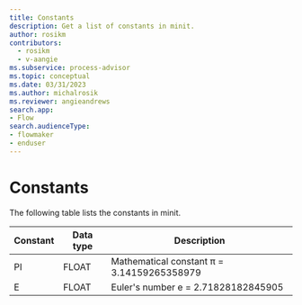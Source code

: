 ```yaml
---
title: Constants
description: Get a list of constants in minit.
author: rosikm
contributors:
  - rosikm
  - v-aangie
ms.subservice: process-advisor
ms.topic: conceptual
ms.date: 03/31/2023
ms.author: michalrosik
ms.reviewer: angieandrews
search.app:
- Flow
search.audienceType:
- flowmaker
- enduser
---
```


# Constants

The following table lists the constants in minit.

| Constant | Data type | Description |
| - | - | - |
| PI | FLOAT | Mathematical constant π = 3.14159265358979 |
| E | FLOAT | Euler's number e = 2.71828182845905 |

